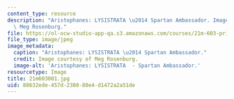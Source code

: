 ```yaml
---
content_type: resource
description: "Aristophanes: LYSISTRATA \u2014 Spartan Ambassador. Image courtesy of\
  \ Meg Rosenburg."
file: https://ol-ocw-studio-app-qa.s3.amazonaws.com/courses/21m-603-principles-of-design-fall-2005/88632ede457d238080e4d1472a2a51de_21m603001.jpg
file_type: image/jpeg
image_metadata:
  caption: "Aristophanes: LYSISTRATA \u2014 Spartan Ambassador."
  credit: Image courtesy of Meg Rosenburg.
  image-alt: 'Aristophanes: LYSISTRATA  - Spartan Ambassador.'
resourcetype: Image
title: 21m603001.jpg
uid: 88632ede-457d-2380-80e4-d1472a2a51de
---
```

